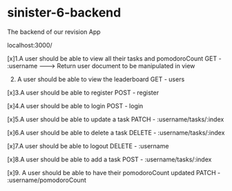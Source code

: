 # sinister-6-backend
The backend of our revision App



localhost:3000/

[x]1.A user should be able to view all their tasks and pomodoroCount
GET - :username
---> Return user document to be manipulated in view

2. A user should be able to view the leaderboard
GET - users

[x]3.A user should be able to register
POST - register


[x]4.A user should be able to login
POST - login


[x]5.A user should be able to update a task
PATCH - :username/tasks/:index


[x]6.A user should be able to delete a task
DELETE - :username/tasks/:index

[x]7.A user should be able to logout
DELETE - :username

[x]8.A user should be able to add a task
POST - :username/tasks/:index

[x]9. A user should be able to have their pomodoroCount updated
PATCH - :username/pomodoroCount
